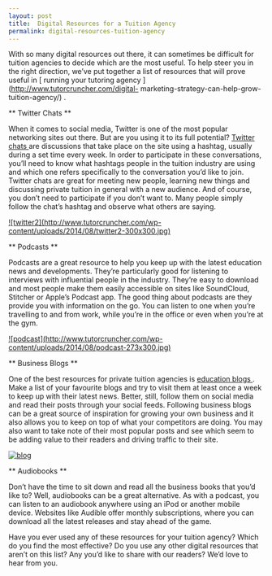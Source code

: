 ```yaml
---
layout: post
title:  Digital Resources for a Tuition Agency
permalink: digital-resources-tuition-agency
---
```

With so many digital resources out there, it can sometimes be difficult for
tuition agencies to decide which are the most useful. To help steer you in the
right direction, we’ve put together a list of resources that will prove useful
in [ running your tutoring agency ](http://www.tutorcruncher.com/digital-
marketing-strategy-can-help-grow-tuition-agency/) .

** Twitter Chats **

When it comes to social media, Twitter is one of the most popular networking
sites out there. But are you using it to its full potential? [ Twitter chats
](http://academy.edukwest.com/twitter-can-help-grow-tutoring-agency/) are
discussions that take place on the site using a hashtag, usually during a set
time every week. In order to participate in these conversations, you’ll need
to know what hashtags people in the tuition industry are using and which one
refers specifically to the conversation you’d like to join. Twitter chats are
great for meeting new people, learning new things and discussing private
tuition in general with a new audience. And of course, you don’t need to
participate if you don’t want to. Many people simply follow the chat’s hashtag
and observe what others are saying.

[ ![twitter2](http://www.tutorcruncher.com/wp-
content/uploads/2014/08/twitter2-300x300.jpg)
](http://www.tutorcruncher.com/wp-content/uploads/2014/08/twitter2.jpg)

** Podcasts **

Podcasts are a great resource to help you keep up with the latest education
news and developments. They’re particularly good for listening to interviews
with influential people in the industry. They’re easy to download and most
people make them easily accessible on sites like SoundCloud, Stitcher or
Apple’s Podcast app. The good thing about podcasts are they provide you with
information on the go. You can listen to one when you’re travelling to and
from work, while you’re in the office or even when you’re at the gym.

[ ![podcast](http://www.tutorcruncher.com/wp-
content/uploads/2014/08/podcast-273x300.jpg)
](http://www.tutorcruncher.com/wp-content/uploads/2014/08/podcast.jpg)

** Business Blogs **

One of the best resources for private tuition agencies is [ education blogs
](http://www.tutorcruncher.com/tutoring-agency-needs-blog/) . Make a list of
your favourite blogs and try to visit them at least once a week to keep up
with their latest news. Better, still, follow them on social media and read
their posts through your social feeds. Following business blogs can be a great
source of inspiration for growing your own business and it also allows you to
keep on top of what your competitors are doing. You may also want to take note
of their most popular posts and see which seem to be adding value to their
readers and driving traffic to their site.

[ ![blog](http://www.tutorcruncher.com/wp-content/uploads/2014/08/blog.jpg)
](http://www.tutorcruncher.com/wp-content/uploads/2014/08/blog.jpg)

** Audiobooks **

Don’t have the time to sit down and read all the business books that you’d
like to? Well, audiobooks can be a great alternative. As with a podcast, you
can listen to an audiobook anywhere using an iPod or another mobile device.
Websites like Audible offer monthly subscriptions, where you can download all
the latest releases and stay ahead of the game.

Have you ever used any of these resources for your tuition agency? Which do
you find the most effective? Do you use any other digital resources that
aren’t on this list? Any you’d like to share with our readers? We’d love to
hear from you.

